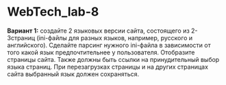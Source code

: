 # WebTech_lab-8
<b>Вариант 1:</b> создайте 2 языковых версии сайта, состоящего из 2-3страниц  (ini-файлы для разных языков, например, русского и английского). Сделайте парсинг нужного ini-файла в зависимости от того какой язык предпочтительнее у пользователя. Отобразите страницы сайта. Также должны быть ссылки на принудительный выбор языка страниц. При перезагрузках страницы и на других страницах сайта выбранный язык должен сохраняться. 
